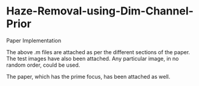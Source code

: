 # Haze-Removal-using-Dim-Channel-Prior
Paper Implementation


The above .m files are attached as per the different sections of the paper.
The test images have also been attached. Any particular image, in no random order, could be used. 

The paper, which has the prime focus, has been attached as well. 
